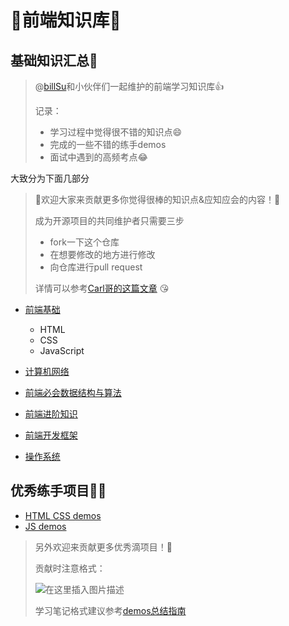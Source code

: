 # 🎨前端知识库🎨

## 基础知识汇总🤔

> @[billSu](https://github.com/FangzhouSu)和小伙伴们一起维护的前端学习知识库👍
>
> 记录：
>
> - 学习过程中觉得很不错的知识点😄
> - 完成的一些不错的练手demos
> - 面试中遇到的高频考点😂

大致分为下面几部分

> 🎉欢迎大家来贡献更多你觉得很棒的知识点&应知应会的内容！🎉
>
> 成为开源项目的共同维护者只需要三步
>
> - fork一下这个仓库
> - 在想要修改的地方进行修改
> - 向仓库进行pull request
>
> 详情可以参考[Carl哥的这篇文章](https://mp.weixin.qq.com/s/tqCxrMEU-ajQumL1i8im9A) 😘

- [前端基础](1-前端基础.md)
  - HTML
  - CSS
  - JavaScript

- [计算机网络](2-计算机网络.md)
- [前端必会数据结构与算法](3-前端必会数据结构与算法.md)
- [前端进阶知识](4-前端进阶知识.md)
- [前端开发框架](5-前端开发框架.md)
- [操作系统](6-操作系统.md)

## 优秀练手项目🧑‍💻

- [HTML CSS demos](HTML-CSS-demos)
- [JS demos](JS-demos)

> 另外欢迎来贡献更多优秀滴项目！🎉
>
> 贡献时注意格式：
>
> ![在这里插入图片描述](https://img-blog.csdnimg.cn/dd0372f5a9ae48f4b1ad406c588758e3.png)
>
> 学习笔记格式建议参考[demos总结指南](demos总结指南.md)

